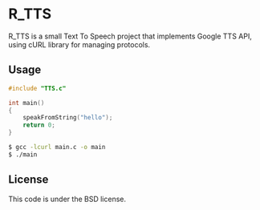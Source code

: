 R_TTS
=================

R_TTS is a small Text To Speech project that implements Google TTS API, using cURL library for managing protocols.

Usage
-------------
```C
#include "TTS.c"

int main()
{
	speakFromString("hello");
	return 0;
}
```

```BASH
$ gcc -lcurl main.c -o main
$ ./main
```

License
--------

This code is under the BSD license.
